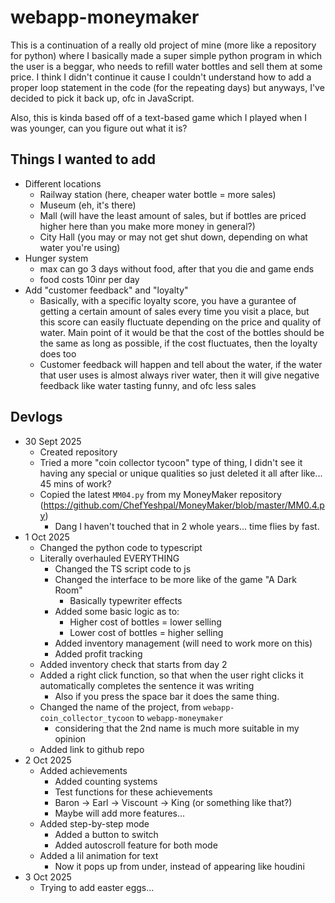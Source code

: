 # webapp-moneymaker

This is a continuation of a really old project of mine (more like a repository for python) where I basically made a super simple python program in which the user is a beggar, who needs to refill water bottles and sell them at some price. I think I didn't continue it cause I couldn't understand how to add a proper loop statement in the code (for the repeating days) but anyways, I've decided to pick it back up, ofc in JavaScript.

Also, this is kinda based off of a text-based game which I played when I was younger, can you figure out what it is?

## Things I wanted to add

- Different locations
    - Railway station (here, cheaper water bottle = more sales)
    - Museum (eh, it's there)
    - Mall (will have the least amount of sales, but if bottles are priced higher here than you make more money in general?)
    - City Hall (you may or may not get shut down, depending on what water you're using)
- Hunger system
    - max can go 3 days without food, after that you die and game ends
    - food costs 10inr per day
- Add "customer feedback" and "loyalty"
    - Basically, with a specific loyalty score, you have a gurantee of getting a certain amount of sales every time you visit a place, but this score can easily fluctuate depending on the price and quality of water. Main point of it would be that the cost of the bottles should be the same as long as possible, if the cost fluctuates, then the loyalty does too
    - Customer feedback will happen and tell about the water, if the water that user uses is almost always river water, then it will give negative feedback like water tasting funny, and ofc less sales


## Devlogs

- 30 Sept 2025
    - Created repository
    - Tried a more "coin collector tycoon" type of thing, I didn't see it having any special or unique qualities so just deleted it all after like... 45 mins of work?
    - Copied the latest ``MM04.py`` from my MoneyMaker repository (https://github.com/ChefYeshpal/MoneyMaker/blob/master/MM0.4.py)
        - Dang I haven't touched that in 2 whole years... time flies by fast.
- 1 Oct 2025
    - Changed the python code to typescript
    - Literally overhauled EVERYTHING
        - Changed the TS script code to js
        - Changed the interface to be more like of the game "A Dark Room"
            - Basically typewriter effects
        - Added some basic logic as to:
            - Higher cost of bottles = lower selling
            - Lower cost of bottles = higher selling
        - Added inventory management (will need to work more on this)
        - Added profit tracking
    - Added inventory check that starts from day 2
    - Added a right click function, so that when the user right clicks it automatically completes the sentence it was writing
        - Also if you press the space bar it does the same thing.
    - Changed the name of the project, from ```webapp-coin_collector_tycoon``` to ```webapp-moneymaker```
        - considering that the 2nd name is much more suitable in my opinion
    - Added link to github repo
- 2 Oct 2025
    - Added achievements
        - Added counting systems
        - Test functions for these achievements
        - Baron -> Earl -> Viscount -> King (or something like that?)
        - Maybe will add more features...
    - Added step-by-step mode
        - Added a button to switch
        - Added autoscroll feature for both mode
    - Added a lil animation for text
        - Now it pops up from under, instead of appearing like houdini
- 3 Oct 2025
    - Trying to add easter eggs...
